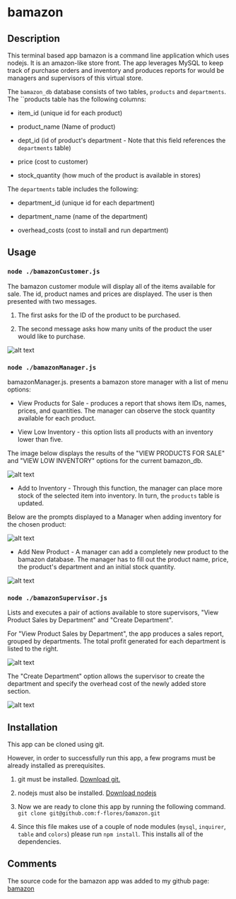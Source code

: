 # bamazon

## Description

This terminal based app
bamazon is a command line application which uses nodejs. It is an amazon-like store front. The app leverages MySQL to keep track of purchase orders and inventory and produces reports for would be managers and supervisors of this virtual store.

The `bamazon_db` database consists of two tables, `products` and  `departments`. The ``products table has the following columns:

* item_id (unique id for each product)

* product_name (Name of product)

* dept_id (id of product's department - Note that this field references the `departments` table)

* price (cost to customer)

* stock_quantity (how much of the product is available in stores)

The `departments` table includes the following:

* department_id (unique id for each department)

* department_name (name of the department)

* overhead_costs (cost to install and run department)

## Usage

### `node ./bamazonCustomer.js`

The bamazon customer module will display all of the items available for sale. The id, product names and prices are displayed. The user is then presented with two messages.

1. The first asks for the ID of the product to be purchased.

2. The second message asks how many units of the product the user would like to purchase.

![alt text](./assets/images/bamazonCustomer.gif "bamazonCustomer Module Flow")

### `node ./bamazonManager.js`

bamazonManager.js. presents a bamazon store manager with a list of menu options:

* View Products for Sale - produces a report that shows item IDs, names, prices, and quantities. The manager can observe the stock quantity available for each product.

* View Low Inventory - this option lists all products with an inventory lower than five.

The image below displays the results of the "VIEW PRODUCTS FOR SALE" and "VIEW LOW INVENTORY" options for the current bamazon_db.

![alt text](./assets/images/bamazonManager01.gif "bamazonManager view products and low inventory")

* Add to Inventory - Through this function, the manager can place more stock of the selected item into inventory. In turn, the `products` table is updated.

Below are the prompts displayed to a Manager when adding inventory for the chosen product:

![alt text](./assets/images/bamazonManagerAddInventory.gif "bamazonManager Add Inventory")

* Add New Product - A manager can add a completely new product to the bamazon database. The manager has to fill out the product name, price, the product's department and an initial stock quantity.

![alt text](./assets/images/bamazonManagerAddProduct.gif "bamazonManager Add Product")

### `node ./bamazonSupervisor.js`

Lists and executes a pair of actions available to store supervisors, "View Product Sales by Department" and "Create Department".

For "View Product Sales by Department", the app produces a sales report, grouped by departments. The total profit generated for each department is listed to the right.

![alt text](./assets/images/bamSupViewSales.gif "bamazonSupervisor View Sales")

The "Create Department" option allows the supervisor to create the department and specify the overhead cost of the newly added store section.

![alt text](./assets/images/bamSupCreateDept.gif "bamazonSupervisor Create Department")


## Installation

This app can be cloned using git.

However, in order to successfully run this app, a few programs must be already installed as prerequisites.

1. git must be installed.
  [Download git.](https://git-scm.com/downloads)

2. nodejs must also be installed.
  [Download nodejs](https://nodejs.org/en/download/)

3. Now we are ready to clone this app by running the following command. `git clone git@github.com:f-flores/bamazon.git`

4. Since this file makes use of a couple of node modules (`mysql`, `inquirer`, `table` and `colors`) please run `npm install`.  This installs all of the dependencies.

## Comments

The source code for the bamazon app was added to my github page:
[bamazon](https://github.com/f-flores/bamazon)